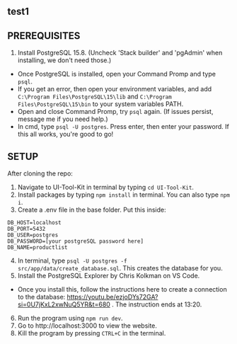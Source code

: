## test1
## PREREQUISITES
1. Install PostgreSQL 15.8. (Uncheck 'Stack builder' and 'pgAdmin' when installing, we don't need those.)
 * Once PostgreSQL is installed, open your Command Promp and type ```psql```.
 * If you get an error, then open your environment variables, and add ```C:\Program Files\PostgreSQL\15\lib``` and ```C:\Program Files\PostgreSQL\15\bin``` to your system variables PATH.
 * Open and close Command Promp, try ```psql``` again. (If issues persist, message me if you need help.)
 * In cmd, type ```psql -U postgres```. Press enter, then enter your password. If this all works, you're good to go!

## SETUP
After cloning the repo:
1. Navigate to UI-Tool-Kit in terminal by typing ```cd UI-Tool-Kit```.
2. Install packages by typing ```npm install``` in terminal. You can also type ```npm i```.
3. Create a .env file in the base folder. Put this inside:

```
DB_HOST=localhost
DB_PORT=5432
DB_USER=postgres
DB_PASSWORD=[your postgreSQL password here]
DB_NAME=productlist

```
4. In terminal, type ```psql -U postgres -f src/app/data/create_database.sql```. This creates the database for you.
5. Install the PostgreSQL Explorer by Chris Kolkman on VS Code.
* Once you install this, follow the instructions here to create a connection to the database: https://youtu.be/ezjoDYs72GA?si=0U7jKxL2xwNuQ5YR&t=680 . The instruction ends at 13:20.
6. Run the program using ```npm run dev```.
7. Go to http://localhost:3000 to view the website.
8. Kill the program by pressing ```CTRL+C``` in the terminal.
